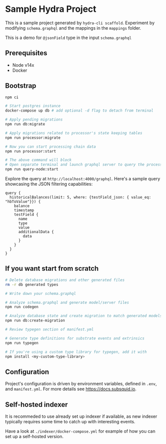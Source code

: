 # Sample Hydra Project

This is a sample project generated by `hydra-cli scaffold`. Experiment by modifying `schema.graphql` and the mappings in the `mappings` folder.

This is a demo for `@jsonField` type in the input `schema.graphql`

## Prerequisites

* Node v14x
* Docker

## Bootstrap
```bash
npm ci

# Start postgres instance
docker-compose up db # add optional -d flag to detach from terminal

# Apply pending migrations
npm run db:migrate

# Apply migrations related to processor's state keeping tables
npm run processor:migrate

# Now you can start processing chain data
npm run processor:start

# The above command will block
# Open separate terminal and launch graphql server to query the processed data
npm run query-node:start
```

Explore the query at `http://localhost:4000/graphql`. Here's a sample query showcasing the JSON filtering capabilities:
```gql
query {
  historicalBalances(limit: 5, where: {testField_json: { value_eq: "hbToValue"}}) {
    balance
    timestamp
    testField {
      name
      type
      value
      additionalData {
        data
      }
    }
  } 
}
```


## If you want start from scratch

```bash
# Delete database migrations and other generated files
rm -r db generated types

# Write down your schema.graphql

# Analyze schema.graphql and generate model/server files
npm run codegen

# Analyze database state and create migration to match generated models
npm run db:create-migration

# Review typegen section of manifest.yml

# Generate type definitions for substrate events and extrinsics
npm run typegen

# If you're using a custom type library for typegen, add it with
npm install <my-custom-type-library>
```

## Configuration

Project's configuration is driven by environment variables, defined in `.env`,
and `manifest.yml`. For more details see https://docs.subsquid.io.

## Self-hosted indexer

It is recommeded to use already set up indexer if available, as new indexer typically
requires some time to catch up with interesting events.

Have a look at `./indexer/docker-compose.yml` for example of how you can set up a self-hosted version.
